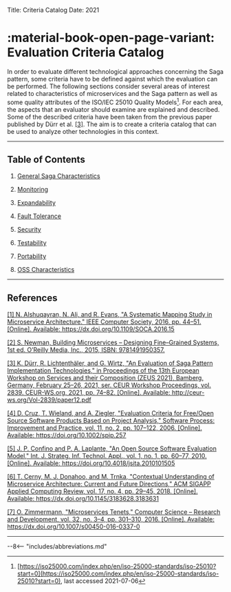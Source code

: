 Title: Criteria Catalog
Date: 2021

# :material-book-open-page-variant: Evaluation Criteria Catalog

In order to evaluate different technological approaches concerning the Saga pattern, some criteria have to be defined against which the evaluation can be performed.
The following sections consider several areas of interest related to characteristics of microservices and the Saga pattern as well as some quality attributes of the ISO/IEC 25010 Quality Models[^1].
For each area, the aspects that an evaluator should examine are explained and described.
Some of the described criteria have been taken from the previous paper published by Dürr et al. [\[3\]](#3).
The aim is to create a criteria catalog that can be used to analyze other technologies in this context.

-----------------------------------------------------------------------------

## Table of Contents

1. [General Saga Characteristics](GeneralSagaCharacteristics.md)

2. [Monitoring](Monitoring.md)

3. [Expandability](Expandability.md)

4. [Fault Tolerance](FaultTolerance.md)

5. [Security](Security.md)

6. [Testability](Testability.md)

7. [Portability](Portability.md)

8. [OSS Characteristics](OSS_Characteristics.md)

-----------------------------------------------------------------------

## References

<a name="1" href="https://dx.doi.org/10.1109/SOCA.2016.15">[1] N. Alshuqayran, N. Ali, and R. Evans, "A Systematic Mapping Study in Microservice Architecture." IEEE Computer Society, 2016, pp. 44–51. [Online]. Available: https://dx.doi.org/10.1109/SOCA.2016.15</a>

<a name="2" href="https://www.oreilly.com/library/view/building-microservices/9781491950340/">[2] S. Newman, Building Microservices – Designing Fine–Grained Systems, 1st ed. O’Reilly Media, Inc., 2015, ISBN: 9781491950357.</a>

<a name="3" href="http://ceur-ws.org/Vol-2839/paper12.pdf">[3] K. Dürr, R. Lichtenthäler, and G. Wirtz, "An Evaluation of Saga Pattern Implementation Technologies," in Proceedings of the 13th European Workshop on Services and their Composition (ZEUS 2021), Bamberg, Germany, February 25–26, 2021, ser. CEUR Workshop Proceedings, vol. 2839. CEUR-WS.org, 2021, pp. 74–82. [Online]. Available: http://ceur-ws.org/Vol-2839/paper12.pdf</a>

<a name="4" href="https://doi.org/10.1002/spip.257">[4] D. Cruz, T. Wieland, and A. Ziegler, "Evaluation Criteria for Free/Open Source Software Products Based on Project Analysis," Software Process: Improvement and Practice, vol. 11, no. 2, pp. 107–122, 2006. [Online]. Available: https://doi.org/10.1002/spip.257</a>

<a name="5" href="https://doi.org/10.4018/jsita.2010101505">[5] J. P. Confino and P. A. Laplante, "An Open Source Software Evaluation Model," Int. J. Strateg. Inf. Technol. Appl., vol. 1, no. 1, pp. 60–77, 2010. [Online]. Available: https://doi.org/10.4018/jsita.2010101505</a>

<a name="6" href="https://dx.doi.org/10.1145/3183628.3183631">[6] T. Cerny, M. J. Donahoo, and M. Trnka, "Contextual Understanding of Microservice Architecture: Current and Future Directions," ACM SIGAPP Applied Computing Review, vol. 17, no. 4, pp. 29–45, 2018. [Online]. Available: https://dx.doi.org/10.1145/3183628.3183631</a>

<a name="7" href="https://dx.doi.org/10.1007/s00450-016-0337-0">[7] O. Zimmermann, "Microservices Tenets," Computer Science – Research and Development, vol. 32, no. 3–4, pp. 301–310, 2016. [Online]. Available: https://dx.doi.org/10.1007/s00450-016-0337-0</a>

-----------------------------------------------------------------------

[^1]: [https://iso25000.com/index.php/en/iso-25000-standards/iso-25010?start=0](https://iso25000.com/index.php/en/iso-25000-standards/iso-25010?start=0), last
accessed 2021-07-06

--8<-- "includes/abbreviations.md"
